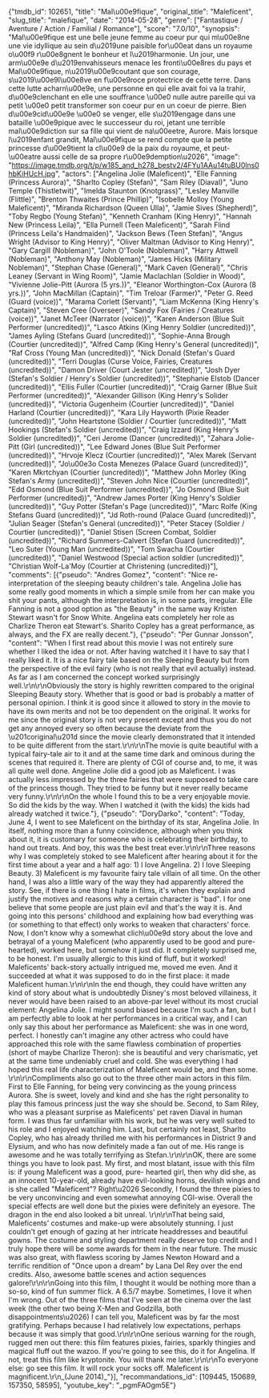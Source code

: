 {"tmdb_id": 102651, "title": "Mal\u00e9fique", "original_title": "Maleficent", "slug_title": "malefique", "date": "2014-05-28", "genre": ["Fantastique / Aventure / Action / Familial / Romance"], "score": "7.0/10", "synopsis": "Mal\u00e9fique est une belle jeune femme au coeur pur qui m\u00e8ne une  vie idyllique au sein d\u2019une paisible for\u00eat dans un royaume o\u00f9 r\u00e8gnent le bonheur et l\u2019harmonie. Un jour, une arm\u00e9e d\u2019envahisseurs menace les fronti\u00e8res du pays et Mal\u00e9fique, n\u2019\u00e9coutant que son courage, s\u2019\u00e9l\u00e8ve en f\u00e9roce protectrice de cette terre. Dans cette lutte acharn\u00e9e, une personne en qui elle avait foi va la trahir, d\u00e9clenchant en elle une souffrance \u00e0 nulle autre pareille qui va petit \u00e0 petit transformer son coeur pur en un coeur de pierre. Bien d\u00e9cid\u00e9e \u00e0 se venger, elle s\u2019engage dans une bataille \u00e9pique avec le successeur du roi, jetant une terrible mal\u00e9diction sur sa fille qui vient de na\u00eetre, Aurore. Mais lorsque l\u2019enfant grandit, Mal\u00e9fique se rend compte que la petite princesse d\u00e9tient la cl\u00e9 de la paix du royaume, et peut-\u00eatre aussi celle de sa propre r\u00e9demption\u2026", "image": "https://image.tmdb.org/t/p/w185_and_h278_bestv2/4FYu1AAu14tuBU0lns0hbKiHUcH.jpg", "actors": ["Angelina Jolie (Maleficent)", "Elle Fanning (Princess Aurora)", "Sharlto Copley (Stefan)", "Sam Riley (Diaval)", "Juno Temple (Thistletwit)", "Imelda Staunton (Knotgrass)", "Lesley Manville (Flittle)", "Brenton Thwaites (Prince Phillip)", "Isobelle Molloy (Young Maleficent)", "Miranda Richardson (Queen Ulla)", "Jamie Sives (Shepherd)", "Toby Regbo (Young Stefan)", "Kenneth Cranham (King Henry)", "Hannah New (Princess Leila)", "Ella Purnell (Teen Maleficent)", "Sarah Flind (Princess Leila's Handmaiden)", "Jackson Bews (Teen Stefan)", "Angus Wright (Advisor to King Henry)", "Oliver Maltman (Advisor to King Henry)", "Gary Cargill (Nobleman)", "John O'Toole (Nobleman)", "Harry Attwell (Nobleman)", "Anthony May (Nobleman)", "James Hicks (Military Nobleman)", "Stephan Chase (General)", "Mark Caven (General)", "Chris Leaney (Servant in Wing Room)", "Jamie Maclachlan (Soldier in Wood)", "Vivienne Jolie-Pitt (Aurora (5 yrs.))", "Eleanor Worthington-Cox (Aurora (8 yrs.))", "John MacMillan (Captain)", "Tim Treloar (Farmer)", "Peter G. Reed (Guard (voice))", "Marama Corlett (Servant)", "Liam McKenna (King Henry's Captain)", "Steven Cree (Overseer)", "Sandy Fox (Fairies / Creatures (voice))", "Janet McTeer (Narrator (voice))", "Karen Anderson (Blue Suit Performer (uncredited))", "Lasco Atkins (King Henry Soldier (uncredited))", "James Ayling (Stefans Guard (uncredited))", "Sophie-Anna Brough (Courtier (uncredited))", "Alfred Camp (King Henry's General (uncredited))", "Raf Cross (Young Man (uncredited))", "Nick Donald (Stefan's Guard (uncredited))", "Terri Douglas (Curse Voice, Fairies, Creatures (uncredited))", "Damon Driver (Court Jester (uncredited))", "Josh Dyer (Stefan's Soldier / Henry's Soldier (uncredited))", "Stephanie Elstob (Dancer (uncredited))", "Ellis Fuller (Courtier (uncredited))", "Craig Garner (Blue Suit Performer (uncredited))", "Alexander Gillison (King Henry's Solider (uncredited))", "Victoria Gugenheim (Courtier (uncredited))", "Daniel Harland (Courtier (uncredited))", "Kara Lily Hayworth (Pixie Reader (uncredited))", "John Heartstone (Soldier / Courtier (uncredited))", "Matt Hookings (Stefan's Soldier (uncredited))", "Craig Izzard (King Henry's Soldier (uncredited))", "Ceri Jerome (Dancer (uncredited))", "Zahara Jolie-Pitt (Girl (uncredited))", "Lee Edward Jones (Blue Suit Performer (uncredited))", "Hrvoje Klecz (Courtier (uncredited))", "Alex Marek (Servant (uncredited))", "Jo\u00e3o Costa Menezes (Palace Guard (uncredited))", "Karen Mkrtchyan (Courtier (uncredited))", "Matthew John Morley (King Stefan's Army (uncredited))", "Steven John Nice (Courtier (uncredited))", "Edd Osmond (Blue Suit Performer (uncredited))", "Jo Osmond (Blue Suit Performer (uncredited))", "Andrew James Porter (King Henry's Soldier (uncredited))", "Guy Potter (Stefan's Page (uncredited))", "Marc Rolfe (King Stefans Guard (uncredited))", "Jd Roth-round (Palace Guard (uncredited))", "Julian Seager (Stefan's General (uncredited))", "Peter Stacey (Soldier / Courtier (uncredited))", "Daniel Stisen (Screen Combat, Soldier (uncredited))", "Richard Summers-Calvert (Stefan Guard (uncredited))", "Leo Suter (Young Man (uncredited))", "Tom Swacha (Courtier (uncredited))", "Daniel Westwood (Special action soldier (uncredited))", "Christian Wolf-La'Moy  (Courtier at Christening (uncredited))"], "comments": [{"pseudo": "Andres Gomez", "content": "Nice re-interpretation of the sleeping beauty children's tale. Angelina Jolie has some really good moments in which a simple smile from her can make you shit your pants, although the interpretation is, in some parts, irregular. Elle Fanning is not a good option as \"the Beauty\" in the same way Kristen Stewart wasn't for Snow White. Angelina eats completely her role as Charlize Theron eat Stewart's. Sharito Copley has a great performance, as always, and the FX are really decent."}, {"pseudo": "Per Gunnar Jonsson", "content": "When I first read about this movie I was not entirely sure whether I liked the idea or not. After having watched it I have to say that I really liked it. It is a nice fairy tale based on the Sleeping Beauty but from the perspective of the evil fairy (who is not really that evil actually) instead. As far as I am concerned the concept worked surprisingly well.\r\n\r\nObviously the story is highly rewritten compared to the original Sleeping Beauty story. Whether that is good or bad is probably a matter of personal opinion. I think it is good since it allowed to story in the movie to have its own merits and not be too dependent on the original. It works for me since the original story is not very present except and thus you do not get any annoyed every so often because the deviate from the \u201coriginal\u201d since the movie clearly demonstrated that it intended to be quite different from the start.\r\n\r\nThe movie is quite beautiful with a typical fairy-tale air to it and at the same time dark and ominous during the scenes that required it. There are plenty of CGI of course and, to me, it was all quite well done. Angeline Jolie did a good job as Maleficent. I was actually less impressed by the three fairies that were supposed to take care of the princess though. They tried to be funny but it never really became very funny.\r\n\r\nOn the whole I found this to be a very enjoyable movie. So did the kids by the way. When I watched it  (with the kids) the kids had already watched it twice."}, {"pseudo": "DoryDarko", "content": "Today, June 4, I went to see Maleficent on the birthday of its star, Angelina Jolie. In itself, nothing more than a funny coincidence, although when you think about it, it is customary for someone who is celebrating their birthday, to hand out treats. And boy, this was the best treat ever.\r\n\r\nThree reasons why I was completely stoked to see Maleficent after hearing about it for the first time about a year and a half ago: 1) I love Angelina. 2) I love Sleeping Beauty. 3) Maleficent is my favourite fairy tale villain of all time. On the other hand, I was also a little wary of the way they had apparently altered the story. See, if there is one thing I hate in films, it's when they explain and justify the motives and reasons why a certain character is \"bad\". I for one believe that some people are just plain evil and that's the way it is. And going into this persons' childhood and explaining how bad everything was (or something to that effect) only works to weaken that characters' force. Now, I don't know why a somewhat clich\u00e9d story about the love and betrayal of a young Maleficent (who apparently used to be good and pure-hearted), worked here, but somehow it just did. It completely surprised me, to be honest. I'm usually allergic to this kind of fluff, but it worked! Maleficents' back-story actually intrigued me, moved me even. And it succeeded at what it was supposed to do in the first place: it made Maleficent human.\r\n\r\nIn the end though, they could have written any kind of story about what is undoubtedly Disney's most beloved villainess, it never would have been raised to an above-par level without its most crucial element: Angelina Jolie. I might sound biased because I'm such a fan, but I am perfectly able to look at her performances in a critical way, and I can only say this about her performance as Maleficent: she was in one word, perfect. I honestly can't imagine any other actress who could have approached this role with the same flawless combination of properties (short of maybe Charlize Theron): she is beautiful and very charismatic, yet at the same time undeniably cruel and cold. She was everything I had hoped this real life characterization of Maleficent would be, and then some. \r\n\r\nCompliments also go out to the three other main actors in this film. First to Elle Fanning, for being very convincing as the young princess Aurora. She is sweet, lovely and kind and she has the right personality to play this famous princess just the way she should be. Second, to Sam Riley, who was a pleasant surprise as Maleficents' pet raven Diaval in human form. I was thus far unfamiliar with his work, but he was very well suited to his role and I enjoyed watching him. Last, but certainly not least, Sharlto Copley, who has already thrilled me with his performances in District 9 and Elysium, and who has now definitely made a fan out of me. His range is awesome and he was totally terrifying as Stefan.\r\n\r\nOK, there are some things you have to look past. My first, and most blatant, issue with this film is: if young Maleficent was a good, pure- hearted girl, then why did she, as an innocent 10-year-old, already have evil-looking horns, devilish wings and is she called \"Maleficent\"? Right\u2026 Secondly, I found the three pixies to be very unconvincing and even somewhat annoying CGI-wise. Overall the special effects are well done but the pixies were definitely an eyesore. The dragon in the end also looked a bit unreal. \r\n\r\nThat being said, Maleficents' costumes and make-up were absolutely stunning. I just couldn't get enough of gazing at her intricate headdresses and beautiful gowns. The costume and styling department really deserve top credit and I truly hope there will be some awards for them in the near future. The music was also great, with flawless scoring by James Newton Howard and a terrific rendition of \"Once upon a dream\" by Lana Del Rey over the end credits. Also, awesome battle scenes and action sequences galore!\r\n\r\nGoing into this film, I thought it would be nothing more than a so-so, kind of fun summer flick. A 6.5/7 maybe. Sometimes, I love it when I'm wrong. Out of the three films that I've seen at the cinema over the last week (the other two being X-Men and Godzilla, both disappointments\u2026) I can tell you, Maleficent was by far the most gratifying. Perhaps because I had relatively low expectations, perhaps because it was simply that good.\r\n\r\nOne serious warning for the rough, rugged men out there: this film features pixies, fairies, sparkly thingies and magical fluff out the wazoo. If you're going to see this, do it for Angelina. If not, treat this film like kryptonite. You will thank me later.\r\n\r\nTo everyone else: go see this film. It will rock your socks off. Maleficent is magnificent.\r\n_(June 2014)_"}], "recommandations_id": [109445, 150689, 157350, 58595], "youtube_key": "_pgmFAOgm5E"}